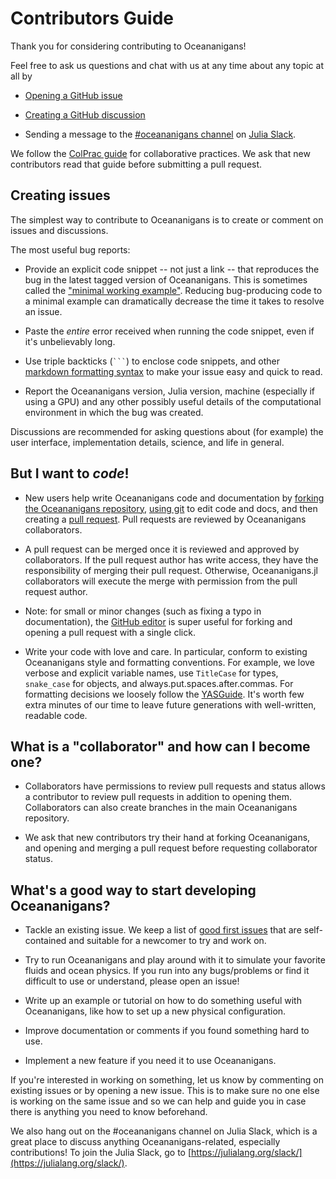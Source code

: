 # Contributors Guide

Thank you for considering contributing to Oceananigans!

Feel free to ask us questions and chat with us at any time about any topic at all
by

* [Opening a GitHub issue](https://github.com/CliMA/Oceananigans.jl/issues/new/choose)

* [Creating a GitHub discussion](https://github.com/CliMA/Oceananigans.jl/discussions/new)

* Sending a message to the [#oceananigans channel](https://julialang.slack.com/archives/C01D24C0CAH) on [Julia Slack](https://julialang.org/slack/).

We follow the [ColPrac guide](https://github.com/SciML/ColPrac) for collaborative
practices. We ask that new contributors read that guide before submitting a pull request.

## Creating issues

The simplest way to contribute to Oceananigans is to create or comment on issues and discussions.

The most useful bug reports:

* Provide an explicit code snippet -- not just a link -- that reproduces the bug in the latest tagged version of Oceananigans. This is sometimes called the ["minimal working example"](https://en.wikipedia.org/wiki/Minimal_working_example). Reducing bug-producing code to a minimal example can dramatically decrease the time it takes to resolve an issue.

* Paste the _entire_ error received when running the code snippet, even if it's unbelievably long.

* Use triple backticks (```` ``` ````) to enclose code snippets, and other [markdown formatting syntax](https://docs.github.com/en/github/writing-on-github/getting-started-with-writing-and-formatting-on-github/basic-writing-and-formatting-syntax) to make your issue easy and quick to read.

* Report the Oceananigans version, Julia version, machine (especially if using a GPU) and any other possibly useful details of the computational environment in which the bug was created.

Discussions are recommended for asking questions about (for example) the user interface, implementation details, science, and life in general.

## But I want to _code_!

* New users help write Oceananigans code and documentation by [forking the Oceananigans repository](https://docs.github.com/en/github/collaborating-with-pull-requests/working-with-forks), [using git](https://guides.github.com/introduction/git-handbook/) to edit code and docs, and then creating a [pull request](https://docs.github.com/en/github/collaborating-with-pull-requests/proposing-changes-to-your-work-with-pull-requests/creating-a-pull-request-from-a-fork). Pull requests are reviewed by Oceananigans collaborators.

* A pull request can be merged once it is reviewed and approved by collaborators. If the pull request author has write access, they have the responsibility of merging their pull request. Otherwise, Oceananigans.jl collaborators will execute the merge with permission from the pull request author.

* Note: for small or minor changes (such as fixing a typo in documentation), the [GitHub editor](https://docs.github.com/en/github/managing-files-in-a-repository/managing-files-on-github/editing-files-in-your-repository) is super useful for forking and opening a pull request with a single click.

* Write your code with love and care. In particular, conform to existing Oceananigans style and formatting conventions. For example, we love verbose and explicit variable names, use `TitleCase` for types, `snake_case` for objects, and always.put.spaces.after.commas. For formatting decisions we loosely follow the [YASGuide](https://github.com/jrevels/YASGuide). It's worth few extra minutes of our time to leave future generations with well-written, readable code.

## What is a "collaborator" and how can I become one?

* Collaborators have permissions to review pull requests and  status allows a contributor to review pull requests in addition to opening them. Collaborators can also create branches in the main Oceananigans repository.

* We ask that new contributors try their hand at forking Oceananigans, and opening and merging a pull request before requesting collaborator status.

## What's a good way to start developing Oceananigans?

* Tackle an existing issue. We keep a list of [good first issues](https://github.com/CLiMA/Oceananigans.jl/issues?q=is%3Aissue+is%3Aopen+label%3A%22good+first+issue%22)
  that are self-contained and suitable for a newcomer to try and work on.

* Try to run Oceananigans and play around with it to simulate your favorite
  fluids and ocean physics. If you run into any bugs/problems or find it difficult
  to use or understand, please open an issue!

* Write up an example or tutorial on how to do something useful with
  Oceananigans, like how to set up a new physical configuration.

* Improve documentation or comments if you found something hard to use.

* Implement a new feature if you need it to use Oceananigans.

If you're interested in working on something, let us know by commenting on
existing issues or by opening a new issue. This is to make sure no one else
is working on the same issue and so we can help and guide you in case there
is anything you need to know beforehand.

We also hang out on the #oceananigans channel on Julia Slack, which is a great
place to discuss anything Oceananigans-related, especially contributions! To
join the Julia Slack, go to [https://julialang.org/slack/](https://julialang.org/slack/).
